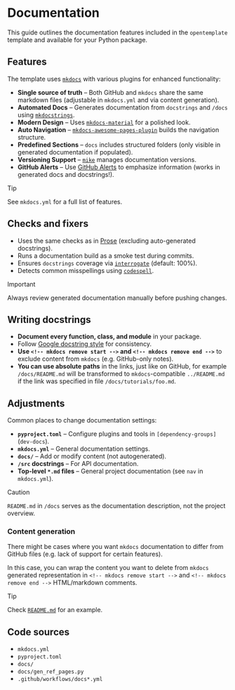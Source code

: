 <!--
SPDX-FileCopyrightText: © 2025 open-nudge <https://github.com/open-nudge>
SPDX-FileContributor: szymonmaszke <github@maszke.co>

SPDX-License-Identifier: Apache-2.0
-->

# Documentation

This guide outlines the documentation features included in the
`opentemplate` template and available for your Python package.

## Features

The template uses [`mkdocs`](https://github.com/mkdocs/mkdocs)
with various plugins for enhanced functionality:

- __Single source of truth__ – Both GitHub and `mkdocs` share the same
    markdown files (adjustable in `mkdocs.yml` and via content generation).
- __Automated Docs__ – Generates documentation from
    `docstrings` and `/docs` using
    [`mkdocstrings`](https://github.com/mkdocstrings/mkdocstrings).
- __Modern Design__ – Uses [`mkdocs-material`](https://github.com/squidfunk/mkdocs-material)
    for a polished look.
- __Auto Navigation__ – [`mkdocs-awesome-pages-plugin`](https://github.com/lukasgeiter/mkdocs-awesome-pages-plugin)
    builds the navigation structure.
- __Predefined Sections__ – `docs` includes structured folders
    (only visible in generated documentation if populated).
- __Versioning Support__ – [`mike`](https://github.com/jimporter/mike)
    manages documentation versions.
- __GitHub Alerts__ – Use [GitHub Alerts](https://github.blog/changelog/2023-12-14-new-markdown-extension-alerts-provide-distinctive-styling-for-significant-content/)
    to emphasize information (works in generated docs and docstrings!).

> [!TIP]
> See `mkdocs.yml` for a full list of features.

## Checks and fixers

- Uses the same checks as in
    [Prose](prose.md) (excluding auto-generated docstrings).
- Runs a documentation build as a smoke test during commits.
- Ensures `docstrings` coverage via
    [`interrogate`](https://github.com/econchick/interrogate) (default: 100%).
- Detects common misspellings using
    [`codespell`](https://github.com/codespell-project/codespell).

> [!IMPORTANT]
> Always review generated documentation manually before pushing changes.

## Writing docstrings

- __Document every function, class, and module__ in your package.
- Follow [Google docstring style](https://google.github.io/styleguide/pyguide.html#38-comments-and-docstrings)
    for consistency.
- __Use `<!-- mkdocs remove start -->` and `<!-- mkdocs remove end -->`__
    to exclude content from `mkdocs` (e.g. GitHub-only notes).
- __You can use absolute paths__ in the links, just like on GitHub,
    for example `/docs/README.md` will be transformed to `mkdocs`-compatible
    `../README.md` if the link was specified in file `/docs/tutorials/foo.md`.

## Adjustments

Common places to change documentation settings:

- __`pyproject.toml`__ – Configure plugins and tools in
    `[dependency-groups]` (`dev-docs`).
- __`mkdocs.yml`__ – General documentation settings.
- __`docs/`__ – Add or modify content (not autogenerated).
- __`/src` docstrings__ – For API documentation.
- __Top-level `*.md` files__ – General project documentation
    (see `nav` in `mkdocs.yml`).

> [!CAUTION]
> `README.md` in `/docs` serves as the documentation description,
> not the project overview.

### Content generation

There might be cases where you want `mkdocs` documentation to differ
from GitHub files (e.g. lack of support for certain features).

In this case, you can wrap the content you want to delete from
`mkdocs` generated representation in `<!-- mkdocs remove start -->`
and `<!-- mkdocs remove end -->` HTML/markdown comments.

> [!TIP]
> Check [`README.md`](../index.md) for an example.

## Code sources

- `mkdocs.yml`
- `pyproject.toml`
- `docs/`
- `docs/gen_ref_pages.py`
- `.github/workflows/docs*.yml`
